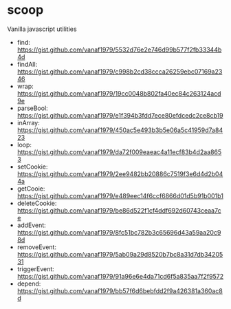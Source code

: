 # scoop
Vanilla javascript utilities


- find: https://gist.github.com/vanaf1979/5532d76e2e746d99b577f2fb33344b4d
- findAll: https://gist.github.com/vanaf1979/c998b2cd38ccca26259ebc07169a2346
- wrap: https://gist.github.com/vanaf1979/19cc0048b802fa40ec84c263124acd9e
- parseBool: https://gist.github.com/vanaf1979/e1f394b3fdd7ece80efdcedc2ce8cb19
- inArray: https://gist.github.com/vanaf1979/450ac5e493b3b5e06a5c41959d7a8423
- loop: https://gist.github.com/vanaf1979/da72f009eaeac4a11ecf83b4d2aa8653
- setCookie: https://gist.github.com/vanaf1979/2ee9482bb20886c7519f3e6d4d2b044a
- getCooie: https://gist.github.com/vanaf1979/e489eec14f6ccf6866d01d5b91b001b1
- deleteCookie: https://gist.github.com/vanaf1979/be86d522f1cf4ddf692d60743ceaa7ce
- addEvent: https://gist.github.com/vanaf1979/8fc51bc782b3c65696d43a59aa20c98d
- removeEvent: https://gist.github.com/vanaf1979/5ab09a29d8520b7bc8a31d7db3420531
- triggerEvent: https://gist.github.com/vanaf1979/91a96e6e4da71cd6f5a835aa7f2f9572
- depend: https://gist.github.com/vanaf1979/bb57f6d6bebfdd2f9a426381a360ac8d
